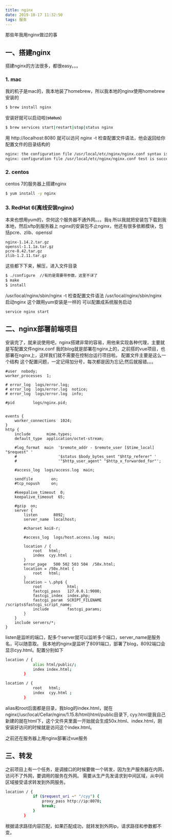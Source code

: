 ```yaml
---
title: nginx
date: 2019-10-17 11:32:50
tags: 服务
---
```

那些年我用nginx做过的事
<!--more-->
## 一、搭建nginx
搭建nginx的方法很多，都很easy。。。

### 1. mac
我的机子是mac的，我本地装了homebrew，所以我本地的nginx使用homebrew安装的
``` bash
$ brew install nginx
```
安装好就可以启动啦(~~status~~)
``` bash
$ brew services start|restart|stop|status nginx
```
用 http://localhost:8080 就可以访问
nginx -t 检查配置文件语法，他会返回给你配置文件的目录结构的
``` bash
nginx: the configuration file /usr/local/etc/nginx/nginx.conf syntax is ok
nginx: configuration file /usr/local/etc/nginx/nginx.conf test is successful
```

### 2. centos
centos 7的服务器上搭建nginx
``` bash
$ yum install -y nginx
```

### 3. RedHat 6(离线安装nginx)
本来也想用yum的，奈何这个服务器不通外网。。。我q
所以我就把安装包下载到我本地，然后sftp到服务器上
nginx的安装包不止nginx，他还有很多依赖模块，包括pcre、zlib、openssl 
```
nginx-1.14.2.tar.gz    
openssl-1.1.1a.tar.gz  
pcre-8.42.tar.gz       
zlib-1.2.11.tar.gz
```
这些都下下来，解压，进入文件目录
``` bash
$ ./configure  //有的是需要带参数，这里不详了
$ make
$ install
```
/usr/local/nginx/sbin/nginx -t 检查配置文件语法
/usr/local/nginx/sbin/nginx    启动nginx
这个跟用yum安装是一样的
可以配置成系统服务启动 
``` bash
service nginx start
```

## 二、nginx部署前端项目
安装完了，就来说使用吧，nginx搭建非常的容易，用他来实现各种代理，主要就是写配置文件nginx.conf
我的blog就是部署在nginx上的，之前搭的vue项目，也部署在nginx上，这样我们就不需要在控制台运行项目啦。
配置文件主要是这么一个结构
这个配置问题，一定记得加分号，每次都是因为忘记;然后就报错。。。
``` list
#user  nobody;
worker_processes  1;

# error_log  logs/error.log;
# error_log  logs/error.log  notice;
# error_log  logs/error.log  info;

#pid        logs/nginx.pid;


events {
    worker_connections  1024;
}
http {
    include       mime.types;
    default_type  application/octet-stream;

    #log_format  main  '$remote_addr - $remote_user [$time_local] "$request" '
    #                  '$status $body_bytes_sent "$http_referer" '
    #                  '"$http_user_agent" "$http_x_forwarded_for"';

    #access_log  logs/access.log  main;

    sendfile        on;
    #tcp_nopush     on;

    #keepalive_timeout  0;
    keepalive_timeout  65;

    #gzip  on;
    server {
        listen       8092;
        server_name  localhost;

        #charset koi8-r;

        #access_log  logs/host.access.log  main;

        location / {
            root   html;
            index  cyy.html ;
        }
        error_page   500 502 503 504  /50x.html;
        location = /50x.html {
            root   html;
        }
        location ~ \.php$ {
            root           html;
            fastcgi_pass   127.0.0.1:9000;
            fastcgi_index  index.php;
            fastcgi_param  SCRIPT_FILENAME  /scripts$fastcgi_script_name;
            include        fastcgi_params;
        }
    }
    include servers/*;
}
``` 
listen是监听的端口，配多个server就可以监听多个端口，server_name是服务名，可以随意取。
我本地的nginx是监听了8091端口，部署了blog，8092端口会显示cyy.html。配置分别如下
``` bash
location / {
            alias html/public/;
            index index.html;
        }
``` 
``` bash
location / {
            root   html;
            index  cyy.html ;
        }
``` 
alias和root后面都是目录，我blog的index.html，就在nginx(/usr/local/Cellar/nginx/1.15.8/html)html/public目录下,
cyy.html是我自己新建的就在html下，这个文件夹里面一开始就会生成50x.html、index.html，刚安装好访问的时候就是访问这个index.html。

之前还在服务器上用nginx部署过vue服务
## 三、转发
之前项目上有一个任务，是调接口的时候要做一个转发，因为生产服务器在内网，访问不了外网，要调用的服务在外网。
需要从生产先发请求到中间区域，从中间区域接受请求转发到外网服务。
``` bash
location / {
            if ($request_uri ~* "/cyy") {
                proxy_pass http://ip:8070;
                break;
            }
        }
``` 
根据请求路径内容匹配，如果匹配成功，就转发到外网ip，请求路径和参数都不变。
